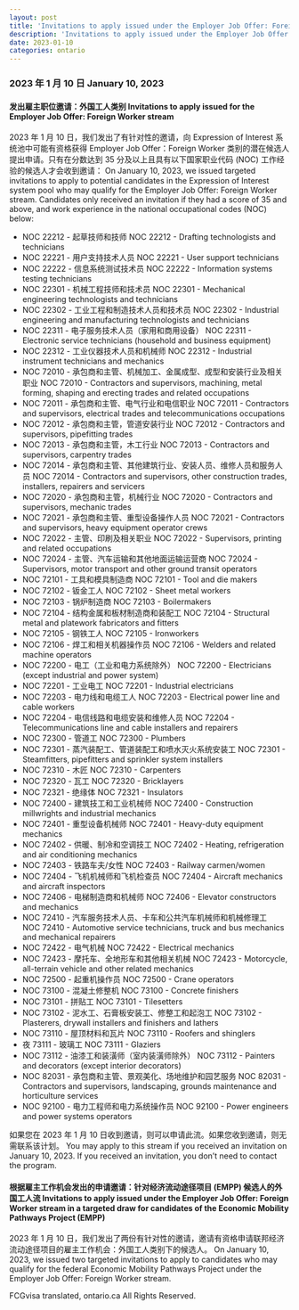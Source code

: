 ```yaml
---
layout: post
title: 'Invitations to apply issued under the Employer Job Offer: Foreign Worker stream in a targeted draw for candidates of the Economic Mobility Pathways Project (EMPP)'
description: 'Invitations to apply issued under the Employer Job Offer: Foreign Worker stream in a targeted draw for candidates of the Economic Mobility Pathways Project (EMPP)'
date: 2023-01-10
categories: ontario
---
```


### 2023 年 1 月 10 日	January 10, 2023

#### 发出雇主职位邀请：外国工人类别	Invitations to apply issued for the Employer Job Offer: Foreign Worker stream

2023 年 1 月 10 日，我们发出了有针对性的邀请，向 Expression of Interest 系统池中可能有资格获得 Employer Job Offer：Foreign Worker 类别的潜在候选人提出申请。只有在分数达到 35 分及以上且具有以下国家职业代码 (NOC) 工作经验的候选人才会收到邀请：	On January 10, 2023, we issued targeted invitations to apply to potential candidates in the Expression of Interest system pool who may qualify for the Employer Job Offer: Foreign Worker stream. Candidates only received an invitation if they had a score of 35 and above, and work experience in the national occupational codes (NOC) below:

* NOC 22212 - 起草技师和技师	NOC 22212 - Drafting technologists and technicians
* NOC 22221 - 用户支持技术人员	NOC 22221 - User support technicians
* NOC 22222 - 信息系统测试技术员	NOC 22222 - Information systems testing technicians
* NOC 22301 - 机械工程技师和技术员	NOC 22301 - Mechanical engineering technologists and technicians
* NOC 22302 - 工业工程和制造技术人员和技术员	NOC 22302 - Industrial engineering and manufacturing technologists and technicians
* NOC 22311 - 电子服务技术人员（家用和商用设备）	NOC 22311 - Electronic service technicians (household and business equipment)
* NOC 22312 - 工业仪器技术人员和机械师	NOC 22312 - Industrial instrument technicians and mechanics
* NOC 72010 - 承包商和主管、机械加工、金属成型、成型和安装行业及相关职业	NOC 72010 - Contractors and supervisors, machining, metal forming, shaping and erecting trades and related occupations
* NOC 72011 - 承包商和主管、电气行业和电信职业	NOC 72011 - Contractors and supervisors, electrical trades and telecommunications occupations
* NOC 72012 - 承包商和主管，管道安装行业	NOC 72012 - Contractors and supervisors, pipefitting trades
* NOC 72013 - 承包商和主管，木工行业	NOC 72013 - Contractors and supervisors, carpentry trades
* NOC 72014 - 承包商和主管、其他建筑行业、安装人员、维修人员和服务人员	NOC 72014 - Contractors and supervisors, other construction trades, installers, repairers and servicers
* NOC 72020 - 承包商和主管，机械行业	NOC 72020 - Contractors and supervisors, mechanic trades
* NOC 72021 - 承包商和主管、重型设备操作人员	NOC 72021 - Contractors and supervisors, heavy equipment operator crews
* NOC 72022 - 主管、印刷及相关职业	NOC 72022 - Supervisors, printing and related occupations
* NOC 72024 - 主管、汽车运输和其他地面运输运营商	NOC 72024 - Supervisors, motor transport and other ground transit operators
* NOC 72101 - 工具和模具制造商	NOC 72101 - Tool and die makers
* NOC 72102 - 钣金工人	NOC 72102 - Sheet metal workers
* NOC 72103 - 锅炉制造商	NOC 72103 - Boilermakers
* NOC 72104 - 结构金属和板材制造商和装配工	NOC 72104 - Structural metal and platework fabricators and fitters
* NOC 72105 - 钢铁工人	NOC 72105 - Ironworkers
* NOC 72106 - 焊工和相关机器操作员	NOC 72106 - Welders and related machine operators
* NOC 72200 - 电工（工业和电力系统除外）	NOC 72200 - Electricians (except industrial and power system)
* NOC 72201 - 工业电工	NOC 72201 - Industrial electricians
* NOC 72203 - 电力线和电缆工人	NOC 72203 - Electrical power line and cable workers
* NOC 72204 - 电信线路和电缆安装和维修人员	NOC 72204 - Telecommunications line and cable installers and repairers
* NOC 72300 - 管道工	NOC 72300 - Plumbers
* NOC 72301 - 蒸汽装配工、管道装配工和喷水灭火系统安装工	NOC 72301 - Steamfitters, pipefitters and sprinkler system installers
* NOC 72310 - 木匠	NOC 72310 - Carpenters
* NOC 72320 - 瓦工	NOC 72320 - Bricklayers
* NOC 72321 - 绝缘体	NOC 72321 - Insulators
* NOC 72400 - 建筑技工和工业机械师	NOC 72400 - Construction millwrights and industrial mechanics
* NOC 72401 - 重型设备机械师	NOC 72401 - Heavy-duty equipment mechanics
* NOC 72402 - 供暖、制冷和空调技工	NOC 72402 - Heating, refrigeration and air conditioning mechanics
* NOC 72403 - 铁路车夫/女性	NOC 72403 - Railway carmen/women
* NOC 72404 - 飞机机械师和飞机检查员	NOC 72404 - Aircraft mechanics and aircraft inspectors
* NOC 72406 - 电梯制造商和机械师	NOC 72406 - Elevator constructors and mechanics
* NOC 72410 - 汽车服务技术人员、卡车和公共汽车机械师和机械修理工	NOC 72410 - Automotive service technicians, truck and bus mechanics and mechanical repairers
* NOC 72422 - 电气机械	NOC 72422 - Electrical mechanics
* NOC 72423 - 摩托车、全地形车和其他相关机械	NOC 72423 - Motorcycle, all-terrain vehicle and other related mechanics
* NOC 72500 - 起重机操作员	NOC 72500 - Crane operators
* NOC 73100 - 混凝土修整机	NOC 73100 - Concrete finishers
* NOC 73101 - 拼贴工	NOC 73101 - Tilesetters
* NOC 73102 - 泥水工、石膏板安装工、修整工和起泡工	NOC 73102 - Plasterers, drywall installers and finishers and lathers
* NOC 73110 - 屋顶材料和瓦片	NOC 73110 - Roofers and shinglers
* 夜 73111 - 玻璃工	NOC 73111 - Glaziers
* NOC 73112 - 油漆工和装潢师（室内装潢师除外）	NOC 73112 - Painters and decorators (except interior decorators)
* NOC 82031 - 承包商和主管、景观美化、场地维护和园艺服务	NOC 82031 - Contractors and supervisors, landscaping, grounds maintenance and horticulture services
* NOC 92100 - 电力工程师和电力系统操作员	NOC 92100 - Power engineers and power systems operators

如果您在 2023 年 1 月 10 日收到邀请，则可以申请此流。如果您收到邀请，则无需联系该计划。	You may apply to this stream if you received an invitation on January 10, 2023. If you received an invitation, you don’t need to contact the program.

#### 根据雇主工作机会发出的申请邀请：针对经济流动途径项目 (EMPP) 候选人的外国工人流	Invitations to apply issued under the Employer Job Offer: Foreign Worker stream in a targeted draw for candidates of the Economic Mobility Pathways Project (EMPP)

2023 年 1 月 10 日，我们发出了两份有针对性的邀请，邀请有资格申请联邦经济流动途径项目的雇主工作机会：外国工人类别下的候选人。	On January 10, 2023, we issued two targeted invitations to apply to candidates who may qualify for the federal Economic Mobility Pathways Project under the Employer Job Offer: Foreign Worker stream.

FCGvisa translated, ontario.ca All Rights Reserved.
